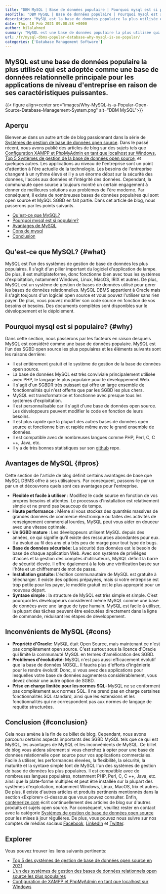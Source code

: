 ```yaml
---
title: "DBM MySQL | Base de données populaire | Pourquoi mysql est si populaire?" 
seoTitle: "DBM MySQL | Base de données populaire | Pourquoi mysql est si populaire?" 
description: "MySQL est la base de données populaire la plus utilisée qui est adoptée en tant que base de données relationnelle principale pour les applications de niveau d'entreprise en raison de ses caractéristiques puissantes." 
date: Thu, 18 Feb 2021 09:00:58 +0000
author: bilalahmed
summary: "MySQL est une base de données populaire la plus utilisée qui est adoptée comme une base de données relationnelle principale pour les applications de niveau d'entreprise en raison de ses caractéristiques puissantes." 
url: /fr/mysql-dbms-popular-database-why-mysql-is-so-popular/
categories: ['Database Management Software']
---
```


## MySQL est une base de données populaire la plus utilisée qui est adoptée comme une base de données relationnelle principale pour les applications de niveau d'entreprise en raison de ses caractéristiques puissantes.

{{< figure align=center src="images/Why-MySQL-is-a-Popular-Open-Source-Database-Management-System.png" alt="DBM MySQL">}}


## Aperçu
Bienvenue dans un autre article de blog passionnant dans la série de [Systèmes de gestion de base de données open source][1]. Dans le passé récent, nous avons publié des articles de blog sur des sujets tels que [Configuration XAMPP et PhpMyAdmin en tant que localhost sur Windows][2], [Top 5 Systèmes de gestion de la base de données open source][3], et quelques autres. Les applications au niveau de l'entreprise sont un point d'attention à l'ère actuelle de la technologie. Les besoins de l'entreprise changent à un rythme élevé et il y a un énorme débat sur la sécurité des données, l'accès aux données et l'intégrité des données. Cependant, la communauté open source a toujours montré un certain engagement à donner de meilleures solutions aux problèmes de l'ère moderne. Par conséquent, il existe de nombreuses bases de données populaires qui sont open source et MySQL SGBD en fait partie. Dans cet article de blog, nous passerons par les points suivants.
  * [Qu'est-ce que MySQL?][4]
  * [Pourquoi mysql est si populaire?][5]
  * [Avantages de MySQL][6]
  * [Cons de mysql][7]
  * [Conclusion][8]

## Qu'est-ce que MySQL? {#what}

MySQL est l'un des systèmes de gestion de base de données les plus populaires. Il s'agit d'un pilier important du logiciel d'application de lampe. De plus, il est multiplateforme, donc fonctionne bien avec tous les systèmes d'exploitation, notamment Windows, Linux, MacOS, IRIX et autres. De plus, MySQL est un système de gestion de bases de données utilisé pour gérer les bases de données relationnelles. MySQL DBMS appartient à Oracle mais il s'agit toujours d'un logiciel open source et vous pouvez l'utiliser sans rien payer. De plus, vous pouvez modifier son code source en fonction de vos besoins et besoins. Des documents complètes sont disponibles sur le développement et le déploiement.

## Pourquoi mysql est si populaire? {#why}

Dans cette section, nous passerons par les facteurs en raison desquels MySQL est considéré comme une base de données populaire. MySQL est l'un des SGBD open source les plus populaires et les éléments suivants sont les raisons derrière:
  * Il est entièrement gratuit et le système de gestion de la base de données open source.
  * La base de données MySQL est très conviviale principalement utilisée avec PHP, le langage le plus populaire pour le développement Web.
  * Il s'agit d'un SGBDR très puissant qui offre un large ensemble de fonctionnalités qui n'est offerte que par les SGBD les plus chers.
  * MySQL est transformatrice et fonctionne avec presque tous les systèmes d'exploitation.
  * Il est personnalisable car il s'agit d'une base de données open source. Les développeurs peuvent modifier le code en fonction de leurs besoins.
  * Il est plus rapide que la plupart des autres bases de données open source et fonctionne bien et rapide même avec le grand ensemble de données.
  * Il est compatible avec de nombreuses langues comme PHP, Perl, C, C ++, Java, etc.
  * Il y a de très bonnes statistiques sur son [github][9] repo.

## Avantages de MySQL {#pros}

Cette section de l'article de blog définit certains avantages de base que MySQL DBMS offre à ses utilisateurs. Par conséquent, passons-le par un par un et découvrons quels sont ces avantages pour l'entreprise.
  * **Flexible et facile à utiliser** : Modifiez le code source en fonction de vos propres besoins et attentes. Le processus d'installation est relativement simple et ne prend pas beaucoup de temps.
  * **Haute performance** : Même si vous stockez des quantités massives de grandes données de commerce électronique ou faites des activités de renseignement commercial lourdes, MySQL peut vous aider en douceur avec une vitesse optimale.
  * **Un SGBD mature** : Les développeurs utilisent MySQL depuis des années, ce qui signifie qu'il existe des ressources abondantes pour eux. Il a évolué au fil des ans et a très peu de marge pour tout type de bugs.
  * **Base de données sécurisée:**  La sécurité des données est le besoin de base de chaque application Web. Avec son système de privilèges d'accès et la gestion des comptes d'utilisateurs, MySQL définit la barre de sécurité élevée. Il offre également à la fois une vérification basée sur l'hôte et un chiffrement de mot de passe.
  * **Installation gratuite:**  L'édition communautaire de MySQL est gratuite à télécharger. Il existe des options prépayées, mais si votre entreprise est trop petite pour les payer, le modèle gratuit est le plus approprié pour un nouveau départ.
  * **Syntaxe simple** : la structure de MySQL est très simple et simple. C’est pourquoi les développeurs considèrent même MySQL comme une base de données avec une langue de type humain. MySQL est facile à utiliser, la plupart des tâches peuvent être exécutées directement dans la ligne de commande, réduisant les étapes de développement.

## Inconvénients de MySQL {#cons}

  * **Propriété d'Oracle:**  MySQL était Open Source, mais maintenant ce n'est pas complètement open source. C'est surtout sous la licence d'Oracle qui limite la communauté MySQL en termes d'amélioration des SGBD.
  * **Problèmes d'évolutivité:**  MySQL n'est pas aussi efficacement évolutif que la base de données NOSQL. Il faudra plus d'efforts d'ingénierie pour le rendre évolutif. Donc, si vous avez des applications pour lesquelles votre base de données augmentera considérablement, vous devez choisir une autre option de SGBD.
  * **Prise en charge limitée pour les normes SQL:**  MySQL ne se conforment pas complètement aux normes SQL. Il ne prend pas en charge certaines fonctionnalités SQL standard, ainsi que les extensions et les fonctionnalités qui ne correspondent pas aux normes de langage de requête structurées.

## Conclusion {#conclusion}

Cela nous amène à la fin de ce billet de blog. Cependant, nous avons parcouru certains aspects importants des SGBD MySQL tels que ce qui est MySQL, les avantages de MySQL et les inconvénients de MySQL. Ce billet de blog vous aidera sûrement si vous cherchez à opter pour une base de données relationnelle open source pour vos applications commerciales. Facile à utiliser, les performances élevées, la flexibilité, la sécurité, la maturité et la syntaxe simple font de MySQL l'un des systèmes de gestion de base de données les plus populaires. Il est compatible avec de nombreuses langues populaires, notamment PHP, Perl, C, C ++, Java, etc. ainsi que la plate-forme multiples et peut être installée sur la plupart des systèmes d'exploitation, notamment Windows, Linux, MacOS, Irix et autres. De plus, il existe d'autres articles et produits pertinents mentionnés dans la section «Explorer» ci-dessous que vous pouvez consulter.
Enfin, [contenerize.com][10] écrit continuellement des articles de blog sur d'autres produits et sujets open source. Par conséquent, veuillez rester en contact avec la catégorie [Systèmes de gestion de base de données open source][11] pour les mises à jour régulières. De plus, vous pouvez nous suivre sur nos comptes de médias sociaux [Facebook][12], [LinkedIn][13] et [Twitter][14].

## Explorer
Vous pouvez trouver les liens suivants pertinents:
  * [Top 5 des systèmes de gestion de base de données open source en 2021][3]
  * [L'un des systèmes de gestion des bases de données relationnels open source les plus populaires][15]
  * [Configuration de XAMPP et PhpMyAdmin en tant que localhost sur Windows][2]



[1]: https://blog.containerize.com/category/database-management-software/
[2]: https://blog.containerize.com/database-management-software/how-to-setup-xampp-and-phpmyadmin-as-localhost-on-windows/
[3]: https://blog.containerize.com/2021/02/12/top-5-open-source-dbms-software-in-2021-mysql-and-alternatives/
[4]: #what
[5]: #why
[6]: #pros
[7]: #cons
[8]: #conclusion
[9]: https://github.com/mysql/mysql-server
[10]: https://www.containerize.com/
[11]: https://products.containerize.com/database-management-system
[12]: https://web.facebook.com/containerize
[13]: https://www.linkedin.com/company/containerize/
[14]: https://twitter.com/containerize_co
[15]: https://products.containerize.com/database-management-system/mysql
